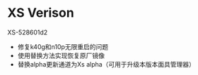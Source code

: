 # XS Verison
XS-528601d2
* 修复k40g和n10p无限重启的问题
* 使用替换方法实现恢复原厂镜像
* 替换alpha更新通道为Xs alpha（可用于升级本版本面具管理器）
